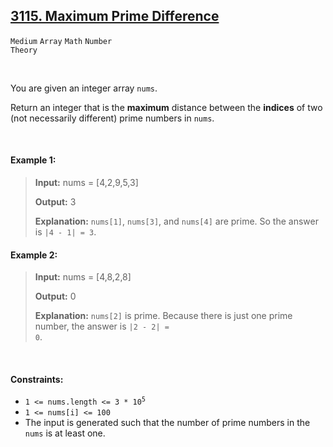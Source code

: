 ## [3115. Maximum Prime Difference](https://leetcode.com/problems/maximum-prime-difference/description/)

<code>Medium</code> <code>Array</code> <code>Math</code> <code>Number Theory</code>

<br>

You are given an integer array <code>nums</code>.

Return an integer that is the __maximum__ distance between the __indices__ of two (not necessarily different) prime numbers in <code>nums</code>.

<br>

#### Example 1:

> __Input:__ nums = [4,2,9,5,3]  
>   
> __Output:__ 3  
>   
> __Explanation:__ <code>nums[1]</code>, <code>nums[3]</code>, and <code>nums[4]</code> are prime. So the answer is <code>|4 - 1| = 3</code>.  

#### Example 2:

> __Input:__ nums = [4,8,2,8]  
>   
> __Output:__ 0  
>   
> __Explanation:__ <code>nums[2]</code> is prime. Because there is just one prime number, the answer is <code>|2 - 2| = 0</code>.  

<br>

#### Constraints:

- <code>1 <= nums.length <= 3 * 10<sup>5</sup></code>
- <code>1 <= nums[i] <= 100</code>
- The input is generated such that the number of prime numbers in the <code>nums</code> is at least one.

